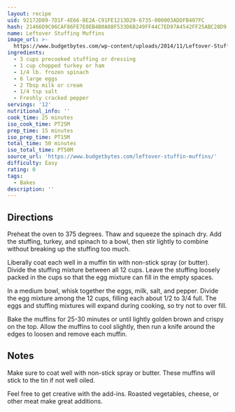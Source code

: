 ```yaml
---
layout: recipe
uid: 92172D89-7D1F-4E66-BE2A-C91FE1213D29-6735-000003ADDFB407FC
hash: 21466D9C06CAF86FE7E0EB4B0A08F533D6B249FF44C7ED97A4542FF25ABC28D9
name: Leftover Stuffing Muffins
image_url: >-
  https://www.budgetbytes.com/wp-content/uploads/2014/11/Leftover-Stuffin-Muffins-text-300x400.jpg
ingredients:
  - 3 cups precooked stuffing or dressing
  - 1 cup chopped turkey or ham
  - 1/4 lb. frozen spinach
  - 6 large eggs
  - 2 Tbsp milk or cream
  - 1/4 tsp salt
  - Freshly cracked pepper
servings: '12'
nutritional_info: ''
cook_time: 25 minutes
iso_cook_time: PT25M
prep_time: 15 minutes
iso_prep_time: PT15M
total_time: 50 minutes
iso_total_time: PT50M
source_url: 'https://www.budgetbytes.com/leftover-stuffin-muffins/'
difficulty: Easy
rating: 0
tags:
  - Bakes
description: ''
---
```

## Directions

Preheat the oven to 375 degrees. Thaw and squeeze the spinach dry. Add the stuffing, turkey, and spinach to a bowl, then stir lightly to combine without breaking up the stuffing too much.

Liberally coat each well in a muffin tin with non-stick spray (or butter). Divide the stuffing mixture between all 12 cups. Leave the stuffing loosely packed in the cups so that the egg mixture can fill in the empty spaces.

In a medium bowl, whisk together the eggs, milk, salt, and pepper. Divide the egg mixture among the 12 cups, filling each about 1/2 to 3/4 full. The eggs and stuffing mixtures will expand during cooking, so try not to over fill.

Bake the muffins for 25-30 minutes or until lightly golden brown and crispy on the top. Allow the muffins to cool slightly, then run a knife around the edges to loosen and remove each muffin.
## Notes

Make sure to coat well with non-stick spray or butter. These muffins will stick to the tin if not well oiled.

Feel free to get creative with the add-ins. Roasted vegetables, cheese, or other meat make great additions.
